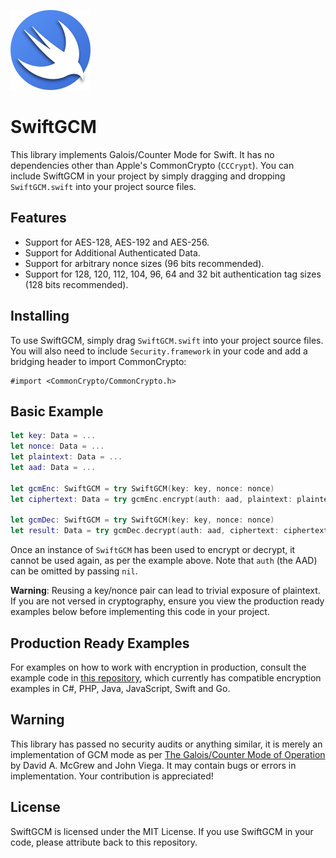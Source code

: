 ![](icon.png)

# SwiftGCM
This library implements Galois/Counter Mode for Swift.  It has no dependencies other than Apple's CommonCrypto (`CCCrypt`).  You can include SwiftGCM in your project by simply dragging and dropping `SwiftGCM.swift` into your project source files.

## Features
- Support for AES-128, AES-192 and AES-256.
- Support for Additional Authenticated Data.
- Support for arbitrary nonce sizes (96 bits recommended).
- Support for 128, 120, 112, 104, 96, 64 and 32 bit authentication tag sizes (128 bits recommended).

## Installing
To use SwiftGCM, simply drag `SwiftGCM.swift` into your project source files.  You will also need to include `Security.framework` in your code and add a bridging header to import CommonCrypto:
```
#import <CommonCrypto/CommonCrypto.h>
```

## Basic Example
```swift
let key: Data = ...
let nonce: Data = ...
let plaintext: Data = ...
let aad: Data = ...

let gcmEnc: SwiftGCM = try SwiftGCM(key: key, nonce: nonce)
let ciphertext: Data = try gcmEnc.encrypt(auth: aad, plaintext: plaintext)

let gcmDec: SwiftGCM = try SwiftGCM(key: key, nonce: nonce)
let result: Data = try gcmDec.decrypt(auth: aad, ciphertext: ciphertext)
```

Once an instance of `SwiftGCM` has been used to encrypt or decrypt, it cannot be used again, as per the example above.  Note that `auth` (the AAD) can be omitted by passing `nil`.

**Warning**: Reusing a key/nonce pair can lead to trivial exposure of plaintext.  If you are not versed in cryptography, ensure you view the production ready examples below before implementing this code in your project.

## Production Ready Examples
For examples on how to work with encryption in production, consult the example code in [this repository](https://github.com/luke-park/SecureCompatibleEncryptionExamples), which currently has compatible encryption examples in C#, PHP, Java, JavaScript, Swift and Go.

## Warning
This library has passed no security audits or anything similar, it is merely an implementation of GCM mode as per [The Galois/Counter Mode of Operation](http://citeseerx.ist.psu.edu/viewdoc/download?doi=10.1.1.694.695&rep=rep1&type=pdf) by David A. McGrew and John Viega.  It may contain bugs or errors in implementation.  Your contribution is appreciated!

## License
SwiftGCM is licensed under the MIT License.  If you use SwiftGCM in your code, please attribute back to this repository.

